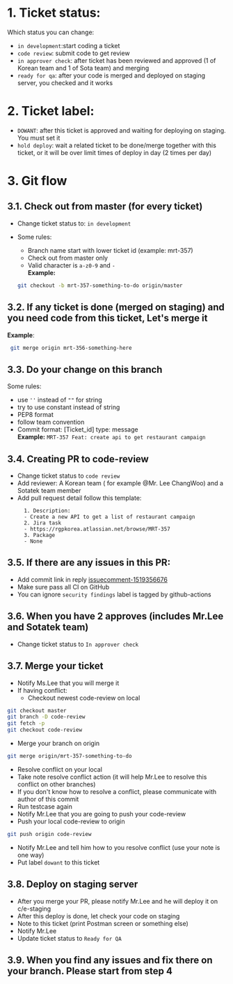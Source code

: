 # 1. Ticket status:

Which status you can change:

- `in development`:start coding a ticket
- `code review`: submit code to get review
- `in approver check`: after ticket has been reviewed and approved (1 of Korean team and 1 of Sota team) and merging
- `ready for qa`: after your code is merged and deployed on staging server, you checked and it works

# 2. Ticket label:

- `DOWANT`: after this ticket is approved and waiting for deploying on staging. You must set it
- `hold deploy`: wait a related ticket to be done/merge together with this ticket, or it will be over limit times of deploy in day (2
  times per day)

# 3. Git flow

## 3.1. Check out from master (for every ticket)<br/>

- Change ticket status to: `in development`
- Some rules:<br/>
    - Branch name start with lower ticket id (example: mrt-357)
    - Check out from master only
    - Valid character is `a-z0-9` and `-`
      <br/>**Example:**

    ```bash
    git checkout -b mrt-357-something-to-do origin/master
    ```

## 3.2. If any ticket is done (merged on staging) and you need code from this ticket, Let's merge it<br>

**Example**:

   ```bash
    git merge origin mrt-356-something-here
   ```

## 3.3. Do your change on this branch

Some rules:

- use `''` instead of `""` for string
- try to use constant instead of string
- PEP8 format
- follow team convention
- Commit format: [Ticket_id] type: message<br>
  **Example:** `MRT-357 Feat: create api to get restaurant campaign`

## 3.4. Creating PR to code-review

- Change ticket status to `code review`
- Add reviewer: A Korean team ( for example @Mr. Lee ChangWoo) and a Sotatek team member
- Add pull request detail follow this template:
  ```
    1. Description:
    - Create a new API to get a list of restaurant campaign
    2. Jira task
    - https://rgpkorea.atlassian.net/browse/MRT-357
    3. Package
    - None
  ```

## 3.5. If there are any issues in this PR:

- Add commit link in
  reply [issuecomment-1519356676](https://github.com/yogiyo/Yogiyo_Web/pull/16277#issuecomment-1519356676)
- Make sure pass all CI on GitHub
- You can ignore `security findings` label is tagged by github-actions

## 3.6. When you have 2 approves (includes Mr.Lee and Sotatek team)

- Change ticket status to `In approver check`

## 3.7. Merge your ticket

- Notify Ms.Lee that you will merge it
- If having conflict:
    + Checkout newest code-review on local

```bash
git checkout master
git branch -D code-review
git fetch -p
git checkout code-review
```

+ Merge your branch on origin

```bash
git merge origin/mrt-357-something-to-do
```

+ Resolve conflict on your local
+ Take note resolve conflict action (it will help Mr.Lee to resolve this conflict on other branches)
+ If you don't know how to resolve a conflict, please communicate with author of this commit
+ Run testcase again
+ Notify Mr.Lee that you are going to push your code-review
+ Push your local code-review to origin

```bash
git push origin code-review
```

+ Notify Mr.Lee and tell him how to you resolve conflict (use your note is one way)
+ Put label `dowant` to this ticket

## 3.8. Deploy on staging server

+ After you merge your PR, please notify Mr.Lee and he will deploy it on c/e-staging
+ After this deploy is done, let check your code on staging
+ Note to this ticket (print Postman screen or something else)
+ Notify Mr.Lee
+ Update ticket status to `Ready for QA`

## 3.9. When you find any issues and fix there on your branch. Please start from step 4
